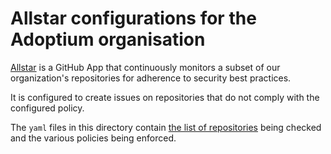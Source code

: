 # Allstar configurations for the Adoptium organisation

[Allstar](https://github.com/ossf/allstar) is a GitHub App that
continuously monitors a subset of our organization's repositories
for adherence to security best practices.

It is configured to create issues on repositories that do not
comply with the configured policy.

The `yaml` files in this directory contain
[the list of repositories](allstar.yaml)
being checked and the various policies being enforced.
